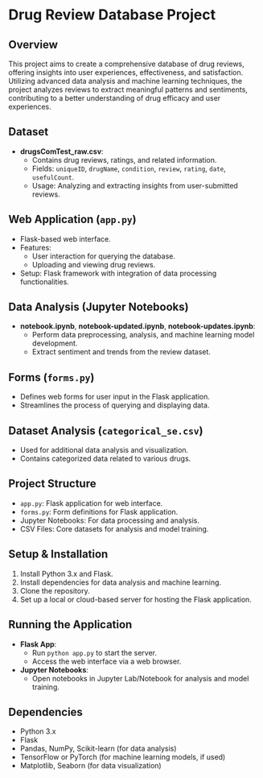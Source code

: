 # Drug Review Database Project

## Overview
This project aims to create a comprehensive database of drug reviews, offering insights into user experiences, effectiveness, and satisfaction. Utilizing advanced data analysis and machine learning techniques, the project analyzes reviews to extract meaningful patterns and sentiments, contributing to a better understanding of drug efficacy and user experiences.

## Dataset
- **drugsComTest_raw.csv**:
  - Contains drug reviews, ratings, and related information.
  - Fields: `uniqueID`, `drugName`, `condition`, `review`, `rating`, `date`, `usefulCount`.
  - Usage: Analyzing and extracting insights from user-submitted reviews.

## Web Application (`app.py`)
- Flask-based web interface.
- Features:
  - User interaction for querying the database.
  - Uploading and viewing drug reviews.
- Setup: Flask framework with integration of data processing functionalities.

## Data Analysis (Jupyter Notebooks)
- **notebook.ipynb**, **notebook-updated.ipynb**, **notebook-updates.ipynb**:
  - Perform data preprocessing, analysis, and machine learning model development.
  - Extract sentiment and trends from the review dataset.

## Forms (`forms.py`)
- Defines web forms for user input in the Flask application.
- Streamlines the process of querying and displaying data.

## Dataset Analysis (`categorical_se.csv`)
- Used for additional data analysis and visualization.
- Contains categorized data related to various drugs.

## Project Structure
- `app.py`: Flask application for web interface.
- `forms.py`: Form definitions for Flask application.
- Jupyter Notebooks: For data processing and analysis.
- CSV Files: Core datasets for analysis and model training.

## Setup & Installation
1. Install Python 3.x and Flask.
2. Install dependencies for data analysis and machine learning.
3. Clone the repository.
4. Set up a local or cloud-based server for hosting the Flask application.

## Running the Application
- **Flask App**:
  - Run `python app.py` to start the server.
  - Access the web interface via a web browser.
- **Jupyter Notebooks**:
  - Open notebooks in Jupyter Lab/Notebook for analysis and model training.

## Dependencies
- Python 3.x
- Flask
- Pandas, NumPy, Scikit-learn (for data analysis)
- TensorFlow or PyTorch (for machine learning models, if used)
- Matplotlib, Seaborn (for data visualization)

